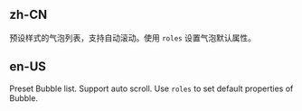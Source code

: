 ## zh-CN

预设样式的气泡列表，支持自动滚动。使用 `roles` 设置气泡默认属性。

## en-US

Preset Bubble list. Support auto scroll. Use `roles` to set default properties of Bubble.
